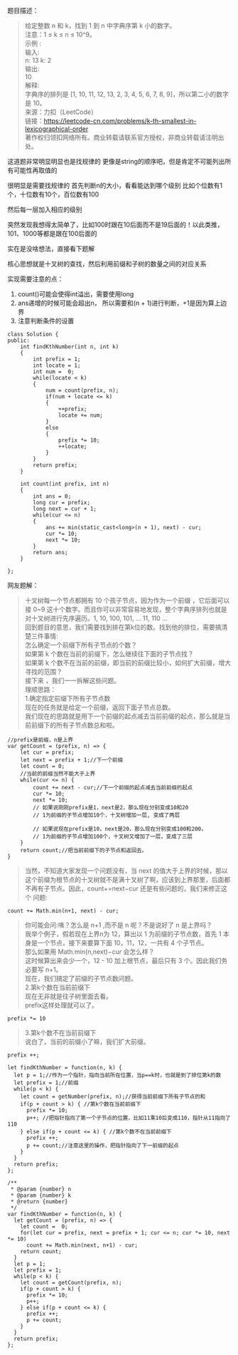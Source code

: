 题目描述： 
> 给定整数 n 和 k，找到 1 到 n 中字典序第 k 小的数字。        
注意：1 ≤ k ≤ n ≤ 10^9。      
示例 :       
输入:       
n: 13   k: 2       
输出:      
10       
解释:         
字典序的排列是 [1, 10, 11, 12, 13, 2, 3, 4, 5, 6, 7, 8, 9]，所以第二小的数字是 10。        
来源：力扣（LeetCode）       
链接：https://leetcode-cn.com/problems/k-th-smallest-in-lexicographical-order       
著作权归领扣网络所有。商业转载请联系官方授权，非商业转载请注明出处。      

这道题非常明显明显也是找规律的
更像是string的顺序吧，但是肯定不可能列出所有可能性再取值的

很明显是需要找规律的
首先判断n的大小，看看能达到哪个级别
比如个位数有1个，十位数有10个，百位数有100

然后每一层加入相应的级别

突然发现我想得太简单了，比如100时跟在10后面而不是19后面的！以此类推，101、1000等都是跟在100后面的

实在是没啥想法，直接看下题解

核心思想就是十叉树的查找，然后利用前缀和子树的数量之间的对应关系

实现需要注意的点：
1. count()可能会使得int溢出，需要使用long
2. ans递增的时候可能会超出n， 所以需要和(n + 1)进行判断，+1是因为算上边界
3. 注意判断条件的设置

```
class Solution {
public:
    int findKthNumber(int n, int k) 
    {
        int prefix = 1;
        int locate = 1;
        int num =  0;
        while(locate < k)
        {
            num = count(prefix, n);
            if(num + locate <= k)
            {
                ++prefix;
                locate += num;
            }
            else
            {
                prefix *= 10;
                ++locate;
            }
        }
        return prefix;
    }
    
    int count(int prefix, int n)
    {
        int ans = 0;
        long cur = prefix;
        long next = cur + 1;
        while(cur <= n)
        {
            ans += min(static_cast<long>(n + 1), next) - cur;
            cur *= 10;
            next *= 10;
        }
        return ans;
    }
   
};
```

网友题解：
> 十叉树每一个节点都拥有 10 个孩子节点，因为作为一个前缀 ，它后面可以接 0~9 这十个数字。而且你可以非常容易地发现，整个字典序排列也就是对十叉树进行先序遍历。1, 10, 100, 101, ... 11, 110 ...  
回到题目的意思，我们需要找到排在第k位的数。找到他的排位，需要搞清楚三件事情:          
怎么确定一个前缀下所有子节点的个数？       
如果第 k 个数在当前的前缀下，怎么继续往下面的子节点找？         
如果第 k 个数不在当前的前缀，即当前的前缀比较小，如何扩大前缀，增大寻找的范围？      
接下来 ，我们一一拆解这些问题。        
理顺思路：       
1.确定指定前缀下所有子节点数             
现在的任务就是给定一个前缀，返回下面子节点总数。         
我们现在的思路就是用下一个前缀的起点减去当前前缀的起点，那么就是当前前缀下的所有子节点数总和啦。       
```
//prefix是前缀，n是上界
var getCount = (prefix, n) => {
    let cur = prefix;
    let next = prefix + 1;//下一个前缀
    let count = 0;
    //当前的前缀当然不能大于上界
    while(cur <= n) {
        count += next - cur;//下一个前缀的起点减去当前前缀的起点
        cur *= 10; 
        next *= 10;
        // 如果说刚刚prefix是1，next是2，那么现在分别变成10和20
        // 1为前缀的子节点增加10个，十叉树增加一层, 变成了两层
        
        // 如果说现在prefix是10，next是20，那么现在分别变成100和200，
        // 1为前缀的子节点增加100个，十叉树又增加了一层，变成了三层
    }
    return count;//把当前前缀下的子节点和返回去。
}
```
> 当然，不知道大家发现一个问题没有，当 next 的值大于上界的时候，那以这个前缀为根节点的十叉树就不是满十叉树了啊，应该到上界那里，后面都不再有子节点。因此，count+=next−cur 还是有些问题的，我们来修正这个  问题:
```
count += Math.min(n+1, next) - cur;
```
> 你可能会问:咦？怎么是 n+1 ,而不是 n 呢？不是说好了 n 是上界吗？          
我举个例子，假若现在上界n为 12，算出以 1 为前缀的子节点数，首先 1 本身是一个节点，接下来要算下面 10，11，12，一共有 4 个子节点。          
那么如果用 Math.min(n,next)−cur 会怎么样？       
这时候算出来会少一个，12 - 10 加上根节点，最后只有 3 个。因此我们务必要写 n+1。         
现在，我们搞定了前缀的子节点数问题。        
2.第k个数在当前前缀下       
现在无非就是往子树里面去看。       
prefix这样处理就可以了。     
```
prefix *= 10
```
> 3.第k个数不在当前前缀下        
说白了，当前的前缀小了嘛，我们扩大前缀。          
```
prefix ++;
```
```
let findKthNumber = function(n, k) {
  let p = 1;//作为一个指针，指向当前所在位置，当p==k时，也就是到了排位第k的数
  let prefix = 1;//前缀
  while(p < k) {
    let count = getNumber(prefix, n);//获得当前前缀下所有子节点的和
    if(p + count > k) { //第k个数在当前前缀下
      prefix *= 10;
      p++; //把指针指向了第一个子节点的位置，比如11乘10后变成110，指针从11指向了110
    } else if(p + count <= k) { //第k个数不在当前前缀下
      prefix ++;
      p += count;//注意这里的操作，把指针指向了下一前缀的起点
    }
  }
  return prefix;
};
```
```
/**
 * @param {number} n
 * @param {number} k
 * @return {number}
 */
var findKthNumber = function(n, k) {
  let getCount = (prefix, n) => {
    let count =  0;
    for(let cur = prefix, next = prefix + 1; cur <= n; cur *= 10, next *= 10) 
      count += Math.min(next, n+1) - cur;
    return count;
  }
  let p = 1;
  let prefix = 1;
  while(p < k) {
    let count = getCount(prefix, n);
    if(p + count > k) {
      prefix *= 10;
      p++;
    } else if(p + count <= k) {
      prefix ++;
      p += count;
    }
  }
  return prefix;
};
```
